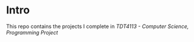 # Intro

This repo contains the projects I complete in _TDT4113 - Computer Science, Programming Project_
